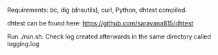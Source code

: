 Requirements: bc, dig (dnsutils), curl, Python, dhtest compiled.

dhtest can be found here: https://github.com/saravana815/dhtest

Run ./run.sh. Check log created afterwards in the same directory called logging.log
